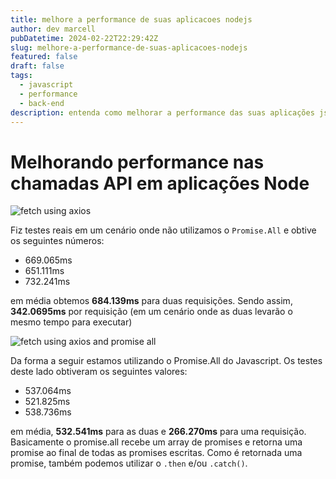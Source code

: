 ```yaml
---
title: melhore a performance de suas aplicacoes nodejs
author: dev marcell
pubDatetime: 2024-02-22T22:29:42Z
slug: melhore-a-performance-de-suas-aplicacoes-nodejs
featured: false
draft: false
tags:
  - javascript
  - performance
  - back-end
description: entenda como melhorar a performance das suas aplicações js ou ts, com um pequeno truque com promises.
---
```


# Melhorando performance nas chamadas API em aplicações Node

![fetch using axios](/assets/images/fetch_using_axios.png)

Fiz testes reais em um cenário onde não utilizamos o `Promise.All` e obtive os seguintes números:

- 669.065ms
- 651.111ms
- 732.241ms

em média obtemos **684.139ms** para duas requisições. Sendo assim, **342.0695ms** por requisição (em um cenário onde as duas levarão o mesmo tempo para executar)

![fetch using axios and promise all](/assets/images/fetch_using_axios_and_promise_all.png)

Da forma a seguir estamos utilizando o Promise.All do Javascript.
Os testes deste lado obtiveram os seguintes valores:

- 537.064ms
- 521.825ms
- 538.736ms

em média, **532.541ms** para as duas e **266.270ms** para uma requisição. Basicamente o promise.all recebe um array de promises e retorna uma promise ao final de todas as promises escritas. Como é retornada uma promise, também podemos utilizar o `.then` e/ou `.catch()`.
